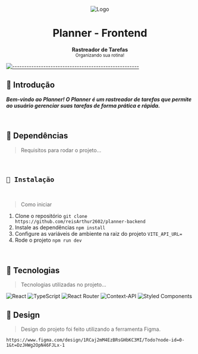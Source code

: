 <p align="center">
  <img src="src/assets/banner - planner 2x.jpg" alt="Logo" />
</p>

<h1 align="center"> Planner - Frontend</h1>

<p align="center">
  <b> Rastreador de Tarefas</b></br>
  <sub>Organizando sua rotina!<sub>
</p>

[![-----------------------------------------------------](https://raw.githubusercontent.com/andreasbm/readme/master/assets/lines/colored.png)](#table-of-contents)

## 🚀 Introdução

**_Bem-vindo ao Planner! O Planner é um rastreador de tarefas que permite ao usuário gerenciar suas tarefas de forma prática e rápida._**

<br/>

## 🚀 Dependências

> Requisitos para rodar o projeto...

<br/>

## `📖 Instalação`

<br />

> Como iniciar

1. Clone o repositório `git clone https://github.com/reisArthur2602/planner-backend`
2. Instale as dependências `npm install`
3. Configure as variáveis de ambiente na raiz do projeto `VITE_API_URL=`
3. Rode o projeto `npm run dev`

<br />

## 🚀 Tecnologias

> Tecnologias utilizadas no projeto...

![React](https://img.shields.io/badge/react-%2320232a.svg?style=for-the-badge&logo=react&logoColor=%2361DAFB)
![TypeScript](https://img.shields.io/badge/typescript-%23007ACC.svg?style=for-the-badge&logo=typescript&logoColor=white)
![React Router](https://img.shields.io/badge/React_Router-CA4245?style=for-the-badge&logo=react-router&logoColor=white)
![Context-API](https://img.shields.io/badge/Context--Api-000000?style=for-the-badge&logo=react)
![Styled Components](https://img.shields.io/badge/styled--components-DB7093?style=for-the-badge&logo=styled-components&logoColor=white)

## 🚀 Design

> Design do projeto foi feito utilizando a ferramenta Figma.

```
https://www.figma.com/design/1RCaj2mM4EzBRsGHbKC3MI/Todo?node-id=0-1&t=DzJHWg2OpN46FJLx-1
```
